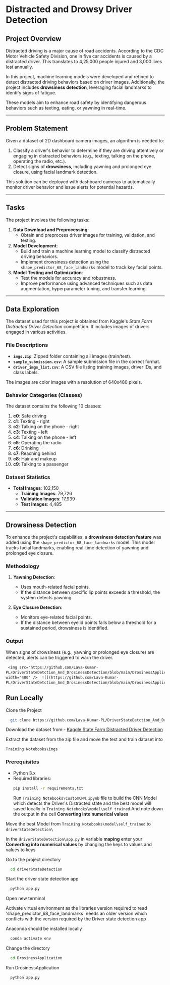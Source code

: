 # Distracted and Drowsy Driver Detection

## Project Overview

Distracted driving is a major cause of road accidents. According to the CDC Motor Vehicle Safety Division, one in five car accidents is caused by a distracted driver. This translates to 4,25,000 people injured and 3,000 lives lost annually.

In this project, machine learning models were developed and refined to detect distracted driving behaviors based on driver images. Additionally, the project includes **drowsiness detection**, leveraging facial landmarks to identify signs of fatigue.

These models aim to enhance road safety by identifying dangerous behaviors such as texting, eating, or yawning in real-time.

---

## Problem Statement

Given a dataset of 2D dashboard camera images, an algorithm is needed to:

1. Classify a driver's behavior to determine if they are driving attentively or engaging in distracted behaviors (e.g., texting, talking on the phone, operating the radio, etc.).
2. Detect signs of **drowsiness**, including yawning and prolonged eye closure, using facial landmark detection.

This solution can be deployed with dashboard cameras to automatically monitor driver behavior and issue alerts for potential hazards.

---

## Tasks

The project involves the following tasks:

1. **Data Download and Preprocessing**:
   - Obtain and preprocess driver images for training, validation, and testing.
2. **Model Development**:
   - Build and train a machine learning model to classify distracted driving behaviors.
   - Implement drowsiness detection using the `shape_predictor_68_face_landmarks` model to track key facial points.
3. **Model Testing and Optimization**:
   - Test the models for accuracy and robustness.
   - Improve performance using advanced techniques such as data augmentation, hyperparameter tuning, and transfer learning.

---

## Data Exploration

The dataset used for this project is obtained from Kaggle's _State Farm Distracted Driver Detection_ competition. It includes images of drivers engaged in various activities.

### File Descriptions

- **`imgs.zip`**: Zipped folder containing all images (train/test).
- **`sample_submission.csv`**: A sample submission file in the correct format.
- **`driver_imgs_list.csv`**: A CSV file listing training images, driver IDs, and class labels.

The images are color images with a resolution of 640x480 pixels.

### Behavior Categories (Classes)

The dataset contains the following 10 classes:

1. **c0**: Safe driving
2. **c1**: Texting - right
3. **c2**: Talking on the phone - right
4. **c3**: Texting - left
5. **c4**: Talking on the phone - left
6. **c5**: Operating the radio
7. **c6**: Drinking
8. **c7**: Reaching behind
9. **c8**: Hair and makeup
10. **c9**: Talking to a passenger

### Dataset Statistics

- **Total Images**: 102,150
  - **Training Images**: 79,726
  - **Validation Images**: 17,939
  - **Test Images**: 4,485

---

## Drowsiness Detection

To enhance the project's capabilities, a **drowsiness detection feature** was added using the `shape_predictor_68_face_landmarks` model. This model tracks facial landmarks, enabling real-time detection of yawning and prolonged eye closure.

### Methodology

1. **Yawning Detection**:

   - Uses mouth-related facial points.
   - If the distance between specific lip points exceeds a threshold, the system detects yawning.

2. **Eye Closure Detection**:
   - Monitors eye-related facial points.
   - If the distance between eyelid points falls below a threshold for a sustained period, drowsiness is identified.

  ### Output

When signs of drowsiness (e.g., yawning or prolonged eye closure) are detected, alerts can be triggered to warn the driver.
  
     <img src="https://github.com/Lava-Kumar-PL/DriverStateDetction_And_DrosinessDetection/blob/main/DrosinessApplication/imgs/drowsinessDetection.gif" width="400" />  ![](https://github.com/Lava-Kumar-PL/DriverStateDetction_And_DrosinessDetection/blob/main/DrosinessApplication/imgs/drowsinessDetection2.gif)



## Run Locally

Clone the Project

```bash
  git clone https://github.com/Lava-Kumar-PL/DriverStateDetction_And_DrosinessDetection.git
```

Download the dataset from:-
[Kaggle State Farm Distracted Driver Detection](https://www.kaggle.com/c/state-farm-distracted-driver-detection/data)

Extract the dataset from the zip file and move the test and train dataset into

```
Training Notebooks\imgs
```

### Prerequisites

- Python 3.x
- Required libraries:
  ```bash
  pip install -r requirements.txt
  ```
  Run `Training Notebooks\CustomCNN.ipynb` file to build the CNN Model which detects the Driver's Distracted state and the best model will saved locally in `Training Notebooks\model\self_trained`.And note down the output in the cell **Converting into numerical values**

Move the best Model from `Training Notebooks\model\self_trained` to `driverStateDetection\`

In the `driverStateDetection\app.py` in variable **maping** enter your **Converting into numerical values** by changing the keys to values and values to keys

Go to the project directory

```bash
  cd driverStateDetection
```

Start the driver state detection app

```bash
  python app.py
```

Open new terminal

Activate virtual environment as the libraries version required to read 'shape_predictor_68_face_landmarks` needs an older version which conflicts with the version required by the Driver state detection app

Anaconda should be installed locally

```bash
  conda activate env
```

Change the directory

```bash
  cd DrosinessApplication
```

Run DrosinessApplication

```bash
  python app.py
```
